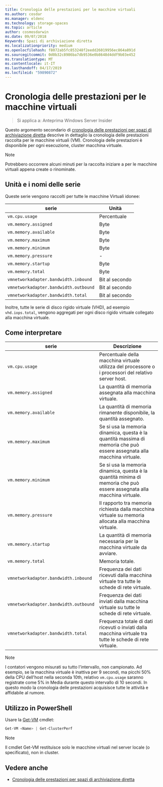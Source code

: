 ```yaml
---
title: Cronologia delle prestazioni per le macchine virtuali
ms.author: cosdar
ms.manager: eldenc
ms.technology: storage-spaces
ms.topic: article
author: cosmosdarwin
ms.date: 09/07/2018
Keywords: Spazi di archiviazione diretta
ms.localizationpriority: medium
ms.openlocfilehash: f8072ab5fc853248f2eedd26019956ec864a891d
ms.sourcegitcommit: 0d0b32c8986ba7db9536e0b8648d4ddf9b03e452
ms.translationtype: MT
ms.contentlocale: it-IT
ms.lasthandoff: 04/17/2019
ms.locfileid: "59890872"
---
```

# <a name="performance-history-for-virtual-machines"></a>Cronologia delle prestazioni per le macchine virtuali

> Si applica a: Anteprima Windows Server Insider

Questo argomento secondario di [cronologia delle prestazioni per spazi di archiviazione diretta](performance-history.md) descrive in dettaglio la cronologia delle prestazioni raccolta per le macchine virtuali (VM). Cronologia delle prestazioni è disponibile per ogni esecuzione, cluster macchina virtuale.

   > [!NOTE]
   > Potrebbero occorrere alcuni minuti per la raccolta iniziare a per le macchine virtuali appena create o rinominate.

## <a name="series-names-and-units"></a>Unità e i nomi delle serie

Queste serie vengono raccolti per tutte le macchine Virtuali idonee:

| serie                            | Unità             |
|-----------------------------------|------------------|
| `vm.cpu.usage`                    | Percentuale          |
| `vm.memory.assigned`              | Byte            |
| `vm.memory.available`             | Byte            |
| `vm.memory.maximum`               | Byte            |
| `vm.memory.minimum`               | Byte            |
| `vm.memory.pressure`              | -                |
| `vm.memory.startup`               | Byte            |
| `vm.memory.total`                 | Byte            |
| `vmnetworkadapter.bandwidth.inbound`  | Bit al secondo |
| `vmnetworkadapter.bandwidth.outbound` | Bit al secondo |
| `vmnetworkadapter.bandwidth.total`    | Bit al secondo |

Inoltre, tutte le serie di disco rigido virtuale (VHD), ad esempio `vhd.iops.total`, vengono aggregati per ogni disco rigido virtuale collegato alla macchina virtuale.

## <a name="how-to-interpret"></a>Come interpretare


| serie                            | Descrizione                                                                                                  |
|-----------------------------------|--------------------------------------------------------------------------------------------------------------|
| `vm.cpu.usage`                    | Percentuale della macchina virtuale utilizza del processore o i processori del relativo server host.                                   |
| `vm.memory.assigned`              | La quantità di memoria assegnata alla macchina virtuale.                                                      |
| `vm.memory.available`             | La quantità di memoria rimanente disponibile, la quantità assegnato.                                       |
| `vm.memory.maximum`               | Se si usa la memoria dinamica, questa è la quantità massima di memoria che può essere assegnata alla macchina virtuale. |
| `vm.memory.minimum`               | Se si usa la memoria dinamica, questa è la quantità minima di memoria che può essere assegnata alla macchina virtuale. |
| `vm.memory.pressure`              | Il rapporto tra memoria richiesta dalla macchina virtuale su memoria allocata alla macchina virtuale.            |
| `vm.memory.startup`               | La quantità di memoria necessaria per la macchina virtuale da avviare.                                            |
| `vm.memory.total`                 | Memoria totale. |
| `vmnetworkadapter.bandwidth.inbound`  | Frequenza dei dati ricevuti dalla macchina virtuale tra tutte le schede di rete virtuale.                        |
| `vmnetworkadapter.bandwidth.outbound` | Frequenza dei dati inviati dalla macchina virtuale su tutte le schede di rete virtuale.                            |
| `vmnetworkadapter.bandwidth.total`    | Frequenza totale di dati ricevuti o inviati dalla macchina virtuale tra tutte le schede di rete virtuale.          |

   > [!NOTE]
   > I contatori vengono misurati su tutto l'intervallo, non campionato. Ad esempio, se la macchina virtuale è inattiva per 9 secondi, ma picchi 50% della CPU dell'host nella seconda 10th, relativo `vm.cpu.usage` saranno registrate come 5% in Media durante questo intervallo di 10 secondi. In questo modo la cronologia delle prestazioni acquisisce tutte le attività e affidabile al rumore.

## <a name="usage-in-powershell"></a>Utilizzo in PowerShell

Usare la [Get-VM](https://docs.microsoft.com/powershell/module/hyper-v/get-vm) cmdlet:

```PowerShell
Get-VM <Name> | Get-ClusterPerf
```

   > [!NOTE]
   > Il cmdlet Get-VM restituisce solo le macchine virtuali nel server locale (o specificato), non in cluster.

## <a name="see-also"></a>Vedere anche

- [Cronologia delle prestazioni per spazi di archiviazione diretta](performance-history.md)
